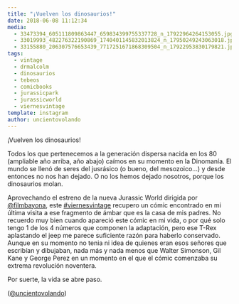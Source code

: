 ```yaml
---
title: "¡Vuelven los dinosaurios!"
date: 2018-06-08 11:12:34
media: 
  - 33473394_605111809863447_659834399755337728_n_17922964264153055.jpg
  - 33019993_482276322190869_1740401145832013824_n_17950249243063018.jpg
  - 33155880_206307576653439_7717251671868309504_n_17922953830179821.jpg
tags: 
  - vintage
  - drmalcolm
  - dinosaurios
  - tebeos
  - comicbooks
  - jurassicpark
  - jurassicworld
  - viernesvintage
template: instagram
author: uncientovolando
---
```


¡Vuelven los dinosaurios!

Todos los que pertenecemos a la generación dispersa nacida en los 80 (ampliable año arriba, año abajo) caímos en su momento en la Dinomanía. El mundo se llenó de seres del jusrásico (o bueno, del mesozoico...) y desde entonces no nos han dejado. O no los hemos dejado nosotros, porque los dinosaurios molan.

Aprovechando el estreno de la nueva Jurassic World dirigida por [@filmbayona](https://instagram.com/filmbayona), este [#viernesvintage](/tags/viernesvintage) recupero un cómic encontrado en mi última visita a ese fragmento de ámbar que es la casa de mis padres. No recuerdo muy bien cuando apareció este cómic en mi vida, o por qué solo tengo 1 de los 4 números que componen la adaptación, pero ese T-Rex aplastando el jeep me parece suficiente razón para haberlo conservado. Aunque en su momento no tenia ni idea de quienes eran esos señores que escribían y dibujaban, nada más y nada menos que  Walter Simonson, Gil Kane y George Perez en un momento en el que el cómic comenzaba su extrema revolución noventera.

Por suerte, la vida se abre paso.

([@uncientovolando](https://instagram.com/uncientovolando))
